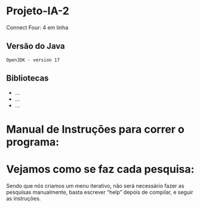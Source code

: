 # Projeto-IA-2
Connect Four: 4 em linha

## Versão do Java

``` OpenJDK - version 17 ```

## Bibliotecas

- ...
- ...
- ...

# Manual de Instruções para correr o programa:



# Vejamos como se faz cada pesquisa:


Sendo que nós criamos um menu iterativo, não será necessário fazer as pesquisas manualmente, basta escrever “help” depois de compilar, e seguir as instruções.
